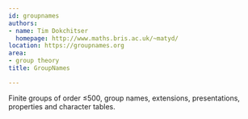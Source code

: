 ```yaml
---
id: groupnames
authors:
- name: Tim Dokchitser
  homepage: http://www.maths.bris.ac.uk/~matyd/
location: https://groupnames.org
area:
- group theory
title: GroupNames

---
```


Finite groups of order ≤500, group names, extensions, presentations, properties and character tables.

